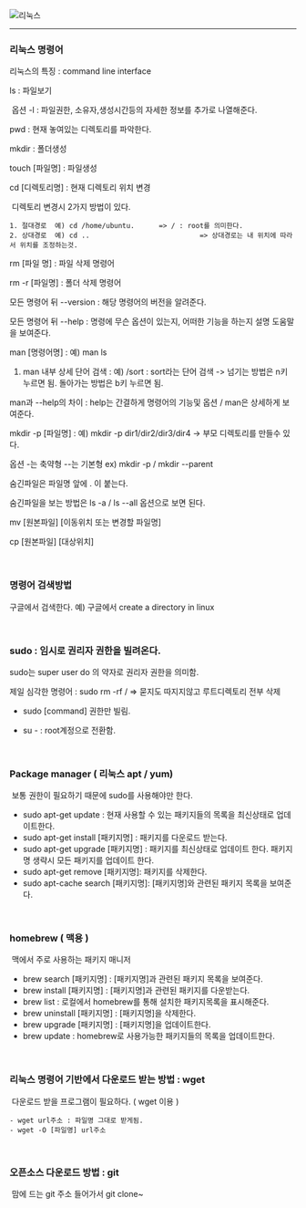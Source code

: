 ![리눅스](https://t1.daumcdn.net/cfile/tistory/9923B0495D66434618)

---------



### 리눅스 명령어

 리눅스의 특징 : command line interface 

ls : 파일보기

​	옵션 -l : 파일권한, 소유자,생성시간등의 자세한 정보를 추가로 나열해준다.

pwd : 현재 놓여있는 디렉토리를 파악한다.

mkdir : 폴더생성

touch [파일명] : 파일생성

cd [디렉토리명] : 현재 디렉토리 위치 변경

​	디렉토리 변경시 2가지 방법이 있다.

	1. 절대경로  예) cd /home/ubuntu.      => / : root를 의미한다.
 	2. 상대경로  예) cd ..                           => 상대경로는 내 위치에 따라서 위치를 조정하는것.

rm [파일 명] : 파일 삭제 명령어 

rm -r [파일명] : 폴더 삭제 명령어

모든 명령어 뒤 --version :  해당 명령어의 버전을 알려준다.

모든 명령어 뒤  --help : 명령에 무슨 옵션이 있는지, 어떠한 기능을 하는지 설명 도움말을 보여준다.

man [명령어명] : 예) man ls     

1. man 내부 상세 단어 검색 : 예) /sort : sort라는 단어 검색 -> 넘기는 방법은 n키 누르면 됨. 돌아가는 방법은 b키 누르면 됨.

man과 --help의 차이 : help는 간결하게 명령어의 기능및 옵션 / man은 상세하게 보여준다.

mkdir -p [파일명] : 예) mkdir -p dir1/dir2/dir3/dir4  -> 부모 디렉토리를 만들수 있다.

옵션 -는 축약형 --는 기본형 ex) mkdir -p / mkdir --parent

숨긴파일은 파일명 앞에 . 이 붙는다.

숨긴파일을 보는 방법은 ls -a / ls --all 옵션으로 보면 된다.

mv [원본파일] [이동위치 또는 변경할 파일명]

cp [원본파일] [대상위치]

<br/>

### 명령어 검색방법

구글에서 검색한다. 예) 구글에서 create a directory in linux

<br/>

### sudo : 임시로 권리자 권한을 빌려온다.

 sudo는 super user do 의 약자로 권리자 권한을 의미함. 

제일 심각한 명령어 : sudo rm -rf / => 묻지도 따지지않고 루트디렉토리 전부 삭제

- sudo [command] 권한만 빌림.

- su - : root계정으로 전환함.

<br/>

### Package manager ( 리눅스 apt / yum)

​	보통 권한이 필요하기 때문에 sudo를 사용해야만 한다.

- sudo apt-get update	:  현재 사용할 수 있는 패키지들의 목록을 최신상태로 업데이트한다.
- sudo apt-get install [패키지명]	:  패키지를 다운로드 받는다.
- sudo apt-get upgrade [패키지명] : 패키지를 최신상태로 업데이트 한다. 패키지명 생략시 모든 패키지를 업데이트 한다.
- sudo apt-get remove [패키지명]: 패키지를 삭제한다.
- sudo apt-cache search [패키지명]: [패키지명]와 관련된 패키지 목록을 보여준다.

<br/>

### homebrew ( 맥용 )

​	맥에서 주로 사용하는 패키지 매니저

- brew search [패키지명] : [패키지명]과 관련된 패키지 목록을 보여준다.
- brew install [패키지명] : [패키지명]과 관련된 패키지를 다운받는다.
- brew list : 로컬에서 homebrew를 통해 설치한 패키지목록을 표시해준다.
- brew uninstall [패키지명] : [패키지명]을 삭제한다.
- brew upgrade [패키지명] : [패키지명]을 업데이트한다.
- brew update : homebrew로 사용가능한 패키지들의 목록을 업데이트한다.

<br/>

### 리눅스 명령어 기반에서 다운로드 받는 방법 : wget

​	다운로드 받을 프로그램이 필요하다. ( wget 이용 )

	- wget url주소 : 파일명 그대로 받게됨.
	- wget -O [파일명] url주소

<br/>

### 오픈소스 다운로드 방법 : git

​	맘에 드는 git 주소 들어가서 git clone~

<br/>

